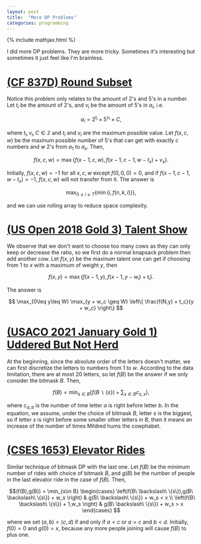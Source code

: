 ```yaml
---
layout: post
title:  "More DP Problems"
categories: programming
---
```


{% include mathjax.html %}

I did more DP problems. They are more tricky. Sometimes it's interesting but sometimes it just feel like I'm brainless.

# [(CF 837D) Round Subset](https://codeforces.com/contest/837/problem/D)

Notice this problem only relates to the amount of 2's and 5's in a number. Let $t_i$ be the amount of 2's, and $v_i$ be the amount of 5's in $a_i$, i.e.

$$ a_i = 2^{t_i} \times 5^{v_i} \times C,$$

where $t_i,v_i,C\in\mathbb{Z}$ and $t_i$ and $v_i$ are the maximum possible value. Let $f(x,c,w)$ be the maxinum possible number of 5's that can get with exactly $c$ numbers and $w$ 2's from $a_1$ to $a_x$. Then,

$$ f(x,c,w) = \max\left\{ f(x-1,c,w), f(x-1,c-1,w-t_x) + v_x \right\}.$$

Initially, $f(x,c,w) = -1$ for all $x,c,w$ except $f(0,0,0) = 0$, and if $f(x-1,c-1,w-t_x) = -1$, $f(x,c,w)$ will not transfer from it. The answer is

$$ \max_{0\leq i\leq T} \left\{ \min\left\{ i,f(n,k,i) \right\} \right\},$$

and we can use rolling array to reduce space complexity.

# [(US Open 2018 Gold 3) Talent Show](https://usaco.org/index.php?page=viewproblem2&cpid=839)

We observe that we don't want to choose too many cows as they can only keep or decrease the ratio, so we first do a normal knapsack problem then add another cow. Let $f(x,y)$ be the maxinum talent one can get if choosing from 1 to $x$ with a maximum of weight $y$, then

$$ f(x,y) = \max \left\{ f(x-1,y), f(x-1,y-w_i)+t_i \right\}.$$

The answer is

$$ \max_{0\leq y\leq W} \max_{y + w_c \geq W} \left\{ \frac{f(N,y) + t_c}{y + w_c} \right\} $$

# [(USACO 2021 January Gold 1) Uddered But Not Herd](https://usaco.org/index.php?page=viewproblem2&cpid=1089)

At the beginning, since the absolute order of the letters doesn't matter, we can first discretize the letters to numbers from 1 to $w$. According to the data limitation, there are at most 20 letters, so let $f(B)$ be the answer if we only consider the bitmask $B$. Then,

$$ f(B) = \min_{s\in B} \left\{ f(B\ \backslash\ \{s\}) + \sum_{x\in B} c_{s,x} \right\},$$

where $c_{a,b}$ is the number of time letter $a$ is right before letter $b$. In the equation, we assume, under the choice of bitmask $B$, letter $s$ is the biggest, so if letter $s$ is right before some smaller other letters in $B$, then it means an increase of the number of times Mildred hums the cowphabet.

# [(CSES 1653) Elevator Rides](https://cses.fi/problemset/task/1653/)

Similar technique of bitmask DP with the last one. Let $f(B)$ be the minimum number of rides with choice of bitmask $B$, and $g(B)$ be the number of people in the last elevator ride in the case of $f(B)$. Then,

$$(f(B),g(B)) = \min_{s\in B} 
\begin{cases} 
\left(f(B\ \backslash\ \{s\}),g(B\ \backslash\ \{s\}) + w_s \right) & g(B\ \backslash\ \{s\}) + w_s < x  \\
\left(f(B\ \backslash\ \{s\}) + 1,w_s \right) & g(B\ \backslash\ \{s\}) + w_s > x 
\end{cases}  $$

where we set $(a,b) < (c,d)$ if and only if $a < c$ or $a = c$ and $b < d$. Initially, $f(0) = 0$ and $g(0) = x$, because any more people joining will cause $f(B)$ to plus one.